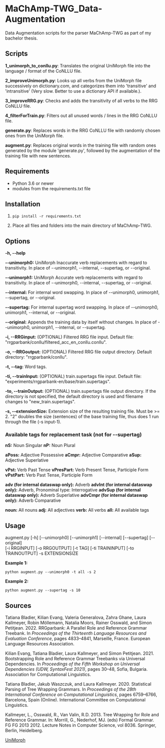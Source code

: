 # MaChAmp-TWG_Data-Augmentation
Data Augmentation scripts for the parser MaChAmp-TWG as part of my bachelor thesis.


## Scripts
**1_unimorph_to_conllu.py**:
Translates the original UniMorph file into the language / format of the CoNLLU file.

**2_improveUnimorph.py**:
Looks up all verbs from the UniMorph file successively on dictionary.com, and categorizes them into 'transitive' and 'intransitive' (Very slow. Better to use a dictionary API if available.).

**3_improveRRG.py**:
Checks and adds the transitivity of all verbs to the RRG CoNLLU file.

**4_filterForTrain.py**:
Filters out all unused words / lines in the RRG CoNLLU file.

**generate.py**:
Replaces words in the RRG CoNLLU file with randomly chosen ones from the UniMorph file.

**augment.py**:
Replaces original words in the training file with random ones generated by the module 'generate.py', followed by the augmentation of the training file with new sentences.


## Requirements
- Python 3.6 or newer
- modules from the requirements.txt file


## Installation

1. ```
   pip install -r requirements.txt
   ```
3. Place all files and folders into the main directory of MaChAmp-TWG.


## Options
**-h, --help**  

**--unimorph0:**
UniMorph Inaccurate verb replacements with regard to transitivity. In place of --unimorph1, --internal, --supertag, or --original.

**--unimorph1:**
UniMorph Accurate verb replacements with regard to transitivity. In place of --unimorph0, --internal, --supertag, or --original.

**--internal:**
For internal word swapping. In place of --unimorph0, unimorph1, --supertag, or --original.

**--supertag:**
For internal supertag word swapping. In place of --unimorph0, unimorph1, --internal, or --original.

**--original:**
Appends the training data by itself without changes. In place of --unimorph0, unimorph1, --internal, or --supertag. 

**-i, --RRGinput:**
(OPTIONAL) Filtered RRG file input. Default file: "rrgparbank/conllu/filtered_acc_en_conllu.conllu".

**-o, --RRGoutput:**
(OPTIONAL) Filtered RRG file output directory. Default directory: "rrgparbank/conllu".

**-t, --tag:**
Word tags.

**-ti, --trainInput:**
(OPTIONAL) train.supertags file input. Default file: "experiments/rrgparbank-en/base/train.supertags".

**-to, --trainOutput:**
(OPTIONAL) train.supertags file output directory. If the directory is not specified, the default directory is used and filename changes to "new_train.supertags".

**-s, --extensionSize:**
Extension size of the resulting training file. Must be >= 2. "2" doubles the size (sentences) of the base training file, thus does 1 run through the file (-s input-1).


### Available tags for replacement task (not for --supertag)
**nS:**  Noun Singular
**nP:**  Noun Plural

**aPoss:**  Adjective Possessive
**aCmpr:**  Adjective Comparative
**aSup:**  Adjective Superlative

**vPst:**  Verb Past Tense
**vPresPart:**  Verb Present Tense, Participle Form
**vPstPart:**  Verb Past Tense, Participle Form

**adv (for internal dataswap only):**  Adverb
**advInt (for internal dataswap only):**  Adverb, Pronominal type: Interrogative
**advSup (for internal dataswap only):**  Adverb Superlative
**advCmpr (for internal dataswap only):**  Adverb Comparative

**noun:**  All nouns
**adj:**  All adjectives
**verb:**  All verbs
**all:**  All available tags


## Usage
augment.py [-h] [--unimorph0] [--unimorph1] [--internal] [--supertag] [--original]  
[-i RRGINPUT] [-o RRGOUTPUT] [-t TAG] [-ti TRAININPUT] [-to TRAINOUTPUT] -s EXTENSIONSIZE

**Example 1:**  
```
python augment.py --unimorph0 -t all -s 2
```

**Example 2:**  
```
python augment.py --supertag -s 10
```


## Sources
Tatiana Bladier, Kilian Evang, Valeria Generalova, Zahra Ghane, Laura Kallmeyer, Robin Möllemann, Natalia Moors, Rainer Osswald, and Simon Petitjean. 2022. RRGparbank: A Parallel Role and Reference Grammar Treebank. In _Proceedings of the Thirteenth Language Resources and Evaluation Conference_, pages 4833–4841, Marseille, France. European Language Resources Association.  

Kilian Evang, Tatiana Bladier, Laura Kallmeyer, and Simon Petitjean. 2021. Bootstrapping Role and Reference Grammar Treebanks via Universal Dependencies. In _Proceedings of the Fifth Workshop on Universal Dependencies (UDW, SyntaxFest 2021)_, pages 30–48, Sofia, Bulgaria. Association for Computational Linguistics.  

Tatiana Bladier, Jakub Waszczuk, and Laura Kallmeyer. 2020. Statistical Parsing of Tree Wrapping Grammars. In _Proceedings of the 28th International Conference on Computational Linguistics_, pages 6759–6766, Barcelona, Spain (Online). International Committee on Computational Linguistics.  

Kallmeyer, L., Osswald, R., Van Valin, R.D. 2013. Tree Wrapping for Role and Reference Grammar. In: Morrill, G., Nederhof, MJ. (eds) Formal Grammar. FG FG 2013 2012. Lecture Notes in Computer Science, vol 8036. Springer, Berlin, Heidelberg.  

[UniMorph](https://unimorph.github.io/)
